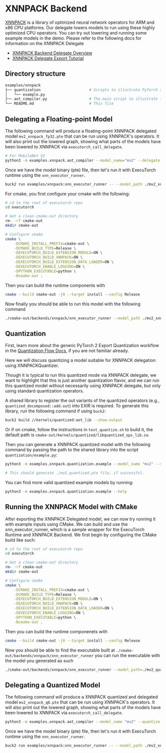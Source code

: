 # XNNPACK Backend

[XNNPACK](https://github.com/google/XNNPACK) is a library of optimized neural network operators for ARM and x86 CPU platforms. Our delegate lowers models to run using these highly optimized CPU operators. You can try out lowering and running some example models in the demo. Please refer to the following docs for information on the XNNPACK Delegate
- [XNNPACK Backend Delegate Overview](https://pytorch.org/executorch/stable/native-delegates-executorch-xnnpack-delegate.html)
- [XNNPACK Delegate Export Tutorial](https://pytorch.org/executorch/stable/tutorial-xnnpack-delegate-lowering.html)


## Directory structure

```bash
examples/xnnpack
├── quantization                      # Scripts to illustrate PyTorch 2 Export Quantization workflow with XNNPACKQuantizer
│   └── example.py
├── aot_compiler.py                   # The main script to illustrate the full AOT (export, quantization, delegation) workflow with XNNPACK delegate
└── README.md                         # This file
```

## Delegating a Floating-point Model

The following command will produce a floating-point XNNPACK delegated model `mv2_xnnpack_fp32.pte` that can be run using XNNPACK's operators. It will also print out the lowered graph, showing what parts of the models have been lowered to XNNPACK via `executorch_call_delegate`.

```bash
# For MobileNet V2
python3 -m examples.xnnpack.aot_compiler --model_name="mv2" --delegate
```

Once we have the model binary (pte) file, then let's run it with ExecuTorch runtime using the `xnn_executor_runner`.

```bash
buck2 run examples/xnnpack:xnn_executor_runner -- --model_path ./mv2_xnnpack_fp32.pte
```

For cmake, you first configure your cmake with the following:

```bash
# cd to the root of executorch repo
cd executorch

# Get a clean cmake-out directory
rm- -rf cmake-out
mkdir cmake-out

# Configure cmake
cmake \
    -DCMAKE_INSTALL_PREFIX=cmake-out \
    -DCMAKE_BUILD_TYPE=Release \
    -DEXECUTORCH_BUILD_EXTENSION_MODULE=ON \
    -DEXECUTORCH_BUILD_XNNPACK=ON \
    -DEXECUTORCH_BUILD_EXTENSION_DATA_LOADER=ON \
    -DEXECUTORCH_ENABLE_LOGGING=ON \
    -DPYTHON_EXECUTABLE=python \
    -Bcmake-out .
```

Then you can build the runtime components with

```bash
cmake --build cmake-out -j9 --target install --config Release
```

Now finally you should be able to run this model with the following command

```bash
./cmake-out/backends/xnnpack/xnn_executor_runner --model_path ./mv2_xnnpack_fp32.pte
```

## Quantization
First, learn more about the generic PyTorch 2 Export Quantization workflow in the [Quantization Flow Docs](https://pytorch.org/executorch/stable/quantization-overview.html), if you are not familiar already.

Here we will discuss quantizing a model suitable for XNNPACK delegation using XNNPACKQuantizer.

Though it is typical to run this quantized mode via XNNPACK delegate, we want to highlight that this is just another quantization flavor, and we can run this quantized model without necessarily using XNNPACK delegate, but only using standard quantization operators.

A shared library to register the out variants of the quantized operators (e.g., `quantized_decomposed::add.out`) into EXIR is required. To generate this library, run the following command if using `buck2`:
```bash
buck2 build //kernels/quantized:aot_lib --show-output
```
Or if on cmake, follow the instructions in `test_quantize.sh` to build it, the default path is `cmake-out/kernels/quantized/libquantized_ops_lib.so`.

Then you can generate a XNNPACK quantized model with the following command by passing the path to the shared library into the script `quantization/example.py`:
```bash
python3 -m examples.xnnpack.quantization.example --model_name "mv2" --so_library "<path/to/so/lib>" # for MobileNetv2

# This should generate ./mv2_quantized.pte file, if successful.
```
You can find more valid quantized example models by running:
```bash
python3 -m examples.xnnpack.quantization.example --help
```

## Running the XNNPACK Model with CMake
After exporting the XNNPACK Delegated model, we can now try running it with example inputs using CMake. We can build and use the xnn_executor_runner, which is a sample wrapper for the ExecuTorch Runtime and XNNPACK Backend. We first begin by configuring the CMake build like such:
```bash
# cd to the root of executorch repo
cd executorch

# Get a clean cmake-out directory
rm- -rf cmake-out
mkdir cmake-out

# Configure cmake
cmake \
    -DCMAKE_INSTALL_PREFIX=cmake-out \
    -DCMAKE_BUILD_TYPE=Release \
    -DEXECUTORCH_BUILD_EXTENSION_MODULE=ON \
    -DEXECUTORCH_BUILD_XNNPACK=ON \
    -DEXECUTORCH_BUILD_EXTENSION_DATA_LOADER=ON \
    -DEXECUTORCH_ENABLE_LOGGING=ON \
    -DPYTHON_EXECUTABLE=python \
    -Bcmake-out .
```
Then you can build the runtime componenets with

```bash
cmake --build cmake-out -j9 --target install --config Release
```

Now you should be able to find the executable built at `./cmake-out/backends/xnnpack/xnn_executor_runner` you can run the executable with the model you generated as such
```bash
./cmake-out/backends/xnnpack/xnn_executor_runner --model_path=./mv2_quantized.pte
```

## Delegating a Quantized Model

The following command will produce a XNNPACK quantized and delegated model `mv2_xnnpack_q8.pte` that can be run using XNNPACK's operators. It will also print out the lowered graph, showing what parts of the models have been lowered to XNNPACK via `executorch_call_delegate`.

```bash
python3 -m examples.xnnpack.aot_compiler --model_name "mv2" --quantize --delegate
```

Once we have the model binary (pte) file, then let's run it with ExecuTorch runtime using the `xnn_executor_runner`.

```bash
buck2 run examples/xnnpack:xnn_executor_runner -- --model_path ./mv2_xnnpack_q8.pte
```
